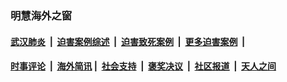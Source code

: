
### 明慧海外之窗

####  [武汉肺炎](indexes/365.md?t=01010600) &nbsp;|&nbsp;  [迫害案例综述](indexes/328.md?t=01010600) &nbsp;|&nbsp; [迫害致死案例](indexes/277.md?t=01010600)  &nbsp;|&nbsp; [更多迫害案例](indexes/81.md?t=01010600)  &nbsp;|&nbsp; 
####  [时事评论](indexes/251.md?t=01010600) &nbsp;|&nbsp; [海外简讯](indexes/245.md?t=01010600)&nbsp;|&nbsp;  [社会支持](indexes/140.md?t=01010600) &nbsp;|&nbsp; [褒奖决议](indexes/282.md?t=01010600) &nbsp;|&nbsp; [社区报道](indexes/91.md?t=01010600)  &nbsp;|&nbsp; [天人之间](indexes/78.md?t=01010600) 

